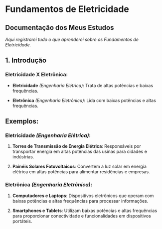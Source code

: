 # Fundamentos de Eletricidade

## Documentação dos Meus Estudos
*Aqui registrarei tudo o que aprenderei sobre os Fundamentos de Eletricidade.*


## 1. Introdução
### Eletricidade X Eletrônica:

- **Eletricidade** *(Engenharia Elétrica)*: Trata de altas potências e baixas frequências.

- **Eletrônica** *(Engenharia Eletrônica)*: Lida com baixas potências e altas frequências.


## Exemplos:

### Eletricidade *(Engenharia Elétrica)*:
1. **Torres de Transmissão de Energia Elétrica**: Responsáveis por transportar energia em altas potências das usinas para cidades e indústrias.

2. **Painéis Solares Fotovoltaicos**: Convertem a luz solar em energia elétrica em altas potências para alimentar residências e empresas.


### Eletrônica *(Engenharia Eletrônica)*:
1. **Computadores e Laptops**: Dispositivos eletrônicos que operam com baixas potências e altas frequências para processar informações.

2. **Smartphones e Tablets**: Utilizam baixas potências e altas frequências para proporcionar conectividade e funcionalidades em dispositivos portáteis.
